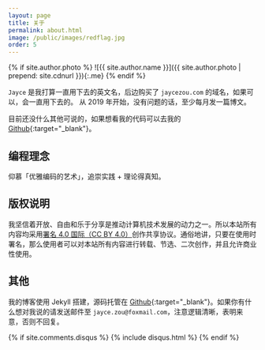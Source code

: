 ```yaml
---
layout: page
title: 关于
permalink: about.html
image: /public/images/redflag.jpg
order: 5
---
```


{% if site.author.photo %}
![{{ site.author.name }}]({{ site.author.photo | prepend: site.cdnurl }}){:.me}
{% endif %}

`Jayce` 是我打算一直用下去的英文名，后边购买了 `jaycezou.com` 的域名，如果可以，会一直用下去的。
从 2019 年开始，没有问题的话，至少每月发一篇博文。

目前还没什么其他可说的，如果想看我的代码可以去我的 [Github](https://github.com/jaycezou){:target="_blank"}。

## 编程理念

仰慕「优雅编码的艺术」，追崇实践 + 理论得真知。

## 版权说明

我坚信着开放、自由和乐于分享是推动计算机技术发展的动力之一。所以本站所有内容均采用[署名 4.0 国际（CC BY
4.0）](http://creativecommons.org/licenses/by/4.0/deed.zh)创作共享协议。通俗地讲，只要在使用时署名，那么使用者可以对本站所有内容进行转载、节选、二次创作，并且允许商业性使用。

## 其他

我的博客使用 Jekyll 搭建，源码托管在 [Github](https://github.com/jaycezou/my-blog){:target="_blank"}。如果你有什么想对我说的请发送邮件至 `jayce.zou@foxmail.com`，注意逻辑清晰，表明来意，否则不回复。

{% if site.comments.disqus %}
{% include disqus.html %}
{% endif %}